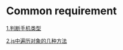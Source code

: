 # Common requirement
[1.判断手机类型](D:\前端常见需求\Common-requirement\判断手机类型.html)

[2.js中遍历对象的几种方法](D:\前端常见需求\Common-requirement\js中遍历对象的几种方法.html)